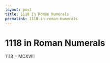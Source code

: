 ```yaml
---
layout: post
title: 1118 in Roman Numerals
permalink: 1118-in-roman-numerals
---
```


# 1118 in Roman Numerals

1118 = MCXVIII
